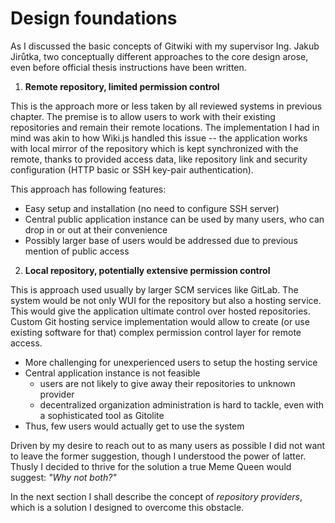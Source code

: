 # Design foundations

As I discussed the basic concepts of Gitwiki with my supervisor Ing. Jakub Jirůtka, two conceptually different approaches to the core design arose, even before official thesis instructions have been written.

1. **Remote repository, limited permission control**

This is the approach more or less taken by all reviewed systems in previous chapter.
The premise is to allow users to work with their existing repositories and remain their remote locations.
The implementation I had in mind was akin to how Wiki.js handled this issue
-- the application works with local mirror of the repository which is kept synchronized with the remote, thanks to provided access data, like repository link and security configuration (HTTP basic or SSH key-pair authentication).


This approach has following features:

* Easy setup and installation (no need to configure SSH server)
* Central public application instance can be used by many users, who can drop in or out at their convenience
* Possibly larger base of users would be addressed due to previous mention of public access

2. **Local repository, potentially extensive permission control**

This is approach used usually by larger SCM services like GitLab.
The system would be not only WUI for the repository but also a hosting service.
This would give the application ultimate control over hosted repositories.
Custom Git hosting service implementation would allow to create (or use existing software for that) complex permission control layer for remote access.

* More challenging for unexperienced users to setup the hosting service
* Central application instance is not feasible
    * users are not likely to give away their repositories to unknown provider
    * decentralized organization administration is hard to tackle, even with a sophisticated tool as Gitolite
* Thus, few users would actually get to use the system

Driven by my desire to reach out to as many users as possible I did not want to leave the former suggestion, though I understood the power of latter.
Thusly I decided to thrive for the solution a true Meme Queen would suggest: _"Why not both?"_

In the next section I shall describe the concept of _repository providers_, which is a solution I designed to overcome this obstacle.